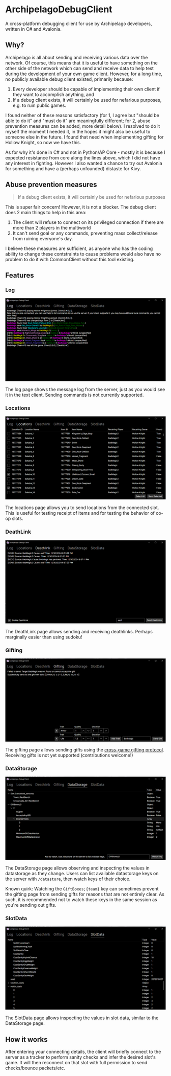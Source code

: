 # ArchipelagoDebugClient

A cross-platform debugging client for use by Archipelago developers, written in C# and Avalonia.

## Why?

Archipelago is all about sending and receiving various data over the network. Of course, this means
that it is useful to have something on the other side of the network which can send and receive data
to help test during the development of your own game client. However, for a long time, no publicly
available debug client existed, primarily because: 

1. Every developer should be capable of implementing their own client if they want to accomplish anything, and
2. If a debug client exists, it will certainly be used for nefarious purposes, e.g. to ruin public games.

I found neither of these reasons satisfactory (for 1, I agree but "should be able to do it" and "must do it"
are meaningfully different; for 2, abuse prevention measures can be added, more detail below). I resolved to
do it myself the moment I needed it, in the hopes it might also be useful to someone else in the future.
I found that need when implementing gifting for Hollow Knight, so now we have this.

As for why it's done in C# and not in Python/AP Core - mostly it is because I expected resistance from core
along the lines above, which I did not have any interest in fighting. However I also wanted a chance to try 
out Avalonia for something and have a (perhaps unfounded) distaste for Kivy.

## Abuse prevention measures

> If a debug client exists, it will certainly be used for nefarious purposes

This is super fair concern! However, it is not a blocker. The debug client does 2 main things to help in this area:

1. The client will refuse to connect on its privileged connection if there are more than 2 players in the multiworld
2. It can't send goal or any commands, preventing mass collect/release from ruining everyone's day.

I believe these measures are sufficient, as anyone who has the coding ability to change these contstraints to cause
problems would also have no problem to do it with CommonClient without this tool existing.

## Features

### Log

![log page of the debug client](/Screenshots/Log.png)

The log page shows the message log from the server, just as you would see it in the text client.
Sending commands is not currently supported.

### Locations

![location page of the debug client](/Screenshots/Locations.png)

The locations page allows you to send locations from the connected slot. This is useful for testing
receipt of items and for testing the behavior of co-op slots.

### DeathLink

![deathlink page of the debug client](/Screenshots/DeathLink.png)

The DeathLink page allows sending and receiving deathlinks. Perhaps marginally easier than using sudoku!

### Gifting

![gifting page of the debug client](/Screenshots/Gifting.png)

The gifting page allows sending gifts using the [cross-game gifting protocol](https://github.com/agilbert1412/Archipelago.Gifting.Net/blob/main/Documentation/Gifting%20API.md).
Receiving gifts is not yet supported (contributions welcome!)

### DataStorage

![datastorage page of the debug client](/Screenshots/DataStorage.png)

The DataStorage page allows observing and inspecting the values in datastorage as they change. Users can list
available datastorage keys on the server with `/datastore`, then watch keys of their choice.

Known quirk: Watching the `GiftBoxes;{team}` key can sometimes prevent the gifting page from sending gifts
for reasons that are not entirely clear. As such, it is recommended not to watch these keys in the same 
session as you're sending out gifts.

### SlotData

![slotdata page of the debug client](/Screenshots/SlotData.png)

The SlotData page allows inspecting the values in slot data, similar to the DataStorage page.

## How it works

After entering your connecting details, the client will briefly connect to the server as a tracker
to perform sanity checks and infer the desired slot's game. It will then reconnect on that slot
with full permission to send checks/bounce packets/etc.